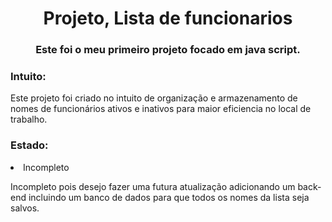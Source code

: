 <h1 align="center">Projeto, Lista de funcionarios</h1>
<h3 align="center">Este foi o meu primeiro projeto focado em java script.</h3>
<h3 align="left">Intuito:</h3>
 <p>Este projeto foi criado no intuito de organização e armazenamento de nomes de funcionários ativos e inativos para maior eficiencia no local de trabalho.</p>
<h3 align="left">Estado:</h3>
<li>Incompleto</li>
<p>Incompleto pois desejo fazer uma futura atualização adicionando um back-end incluindo um banco de dados para que todos os nomes da lista seja salvos. </p>
